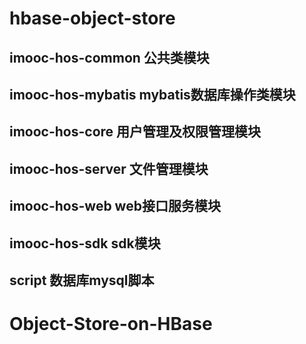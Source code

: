 # hbase-object-store
## imooc-hos-common   公共类模块

## imooc-hos-mybatis     mybatis数据库操作类模块

## imooc-hos-core           用户管理及权限管理模块

## imooc-hos-server       文件管理模块

## imooc-hos-web           web接口服务模块

## imooc-hos-sdk            sdk模块

## script                            数据库mysql脚本
# Object-Store-on-HBase

